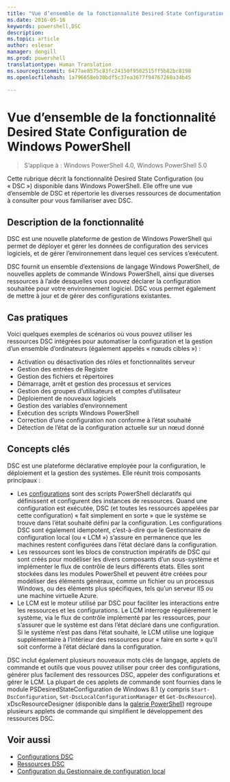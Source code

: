 ```yaml
---
title: "Vue d’ensemble de la fonctionnalité Desired State Configuration de Windows PowerShell"
ms.date: 2016-05-16
keywords: powershell,DSC
description: 
ms.topic: article
author: eslesar
manager: dongill
ms.prod: powershell
translationtype: Human Translation
ms.sourcegitcommit: 6477ae8575c83fc24150f9502515ff5b82bc8198
ms.openlocfilehash: 1a796658eb30bdf5c37ea3677f94767260a34b45

---
```


# Vue d’ensemble de la fonctionnalité Desired State Configuration de Windows PowerShell 

> S’applique à : Windows PowerShell 4.0, Windows PowerShell 5.0

Cette rubrique décrit la fonctionnalité Desired State Configuration (ou « DSC ») disponible dans Windows PowerShell. Elle offre une vue d’ensemble de DSC et répertorie les diverses ressources de documentation à consulter pour vous familiariser avec DSC.

## Description de la fonctionnalité
DSC est une nouvelle plateforme de gestion de Windows PowerShell qui permet de déployer et gérer les données de configuration des services logiciels, et de gérer l’environnement dans lequel ces services s’exécutent.

DSC fournit un ensemble d’extensions de langage Windows PowerShell, de nouvelles applets de commande Windows PowerShell, ainsi que diverses ressources à l’aide desquelles vous pouvez déclarer la configuration souhaitée pour votre environnement logiciel. DSC vous permet également de mettre à jour et de gérer des configurations existantes.

## Cas pratiques
Voici quelques exemples de scénarios où vous pouvez utiliser les ressources DSC intégrées pour automatiser la configuration et la gestion d’un ensemble d’ordinateurs (également appelés « nœuds cibles ») :

* Activation ou désactivation des rôles et fonctionnalités serveur
* Gestion des entrées de Registre
* Gestion des fichiers et répertoires
* Démarrage, arrêt et gestion des processus et services
* Gestion des groupes d’utilisateurs et comptes d’utilisateur
* Déploiement de nouveaux logiciels
* Gestion des variables d’environnement
* Exécution des scripts Windows PowerShell
* Correction d’une configuration non conforme à l’état souhaité
* Détection de l’état de la configuration actuelle sur un nœud donné

## Concepts clés
DSC est une plateforme déclarative employée pour la configuration, le déploiement et la gestion des systèmes. Elle réunit trois composants principaux :

* Les [configurations](configurations.md) sont des scripts PowerShell déclaratifs qui définissent et configurent des instances de ressources. Quand une configuration est exécutée, DSC (et toutes les ressources appelées par cette configuration) « fait simplement en sorte » que le système se trouve dans l’état souhaité défini par la configuration. Les configurations DSC sont également idempotent, c’est-à-dire que le Gestionnaire de configuration local (ou « LCM ») s’assure en permanence que les machines restent configurées dans l’état déclaré dans la configuration.
* Les ressources sont les blocs de construction impératifs de DSC qui sont créés pour modéliser les divers composants d’un sous-système et implémenter le flux de contrôle de leurs différents états. Elles sont stockées dans les modules PowerShell et peuvent être créées pour modéliser des éléments généraux, comme un fichier ou un processus Windows, ou des éléments plus spécifiques, tels qu’un serveur IIS ou une machine virtuelle Azure.
* Le LCM est le moteur utilisé par DSC pour faciliter les interactions entre les ressources et les configurations. Le LCM interroge régulièrement le système, via le flux de contrôle implémenté par les ressources, pour s’assurer que le système est dans l’état déclaré dans une configuration. Si le système n’est pas dans l’état souhaité, le LCM utilise une logique supplémentaire à l’intérieur des ressources pour « faire en sorte » qu’il soit conforme à l’état déclaré dans la configuration. 

DSC inclut également plusieurs nouveaux mots clés de langage, applets de commande et outils que vous pouvez utiliser pour créer des configurations, générer plus facilement des ressources DSC, appeler des configurations et gérer le LCM. La plupart de ces applets de commande sont fournies dans le module PSDesiredStateConfiguration de Windows 8.1 (y compris `Start-DscConfiguration`, `Set-DscLocalConfigurationManager` et `Get-DscResource`). xDscResourceDesigner (disponible dans la [galerie PowerShell](https://www.powershellgallery.com/packages/xDSCResourceDesigner/)) regroupe plusieurs applets de commande qui simplifient le développement des ressources DSC.

## Voir aussi
* [Configurations DSC](configurations.md)
* [Ressources DSC](resources.md)
* [Configuration du Gestionnaire de configuration local](metaConfig.md)




<!--HONumber=Aug16_HO3-->


